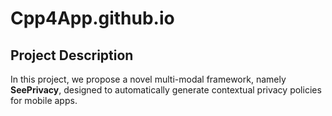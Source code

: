 # Cpp4App.github.io

## Project Description

In this project, we propose a novel multi-modal framework, namely **SeePrivacy**, designed to automatically generate contextual privacy policies for mobile apps.
